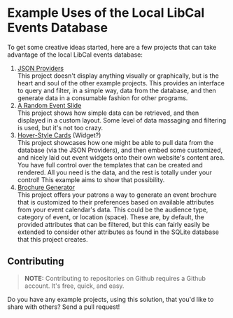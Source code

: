 # Example Uses of the Local LibCal Events Database

To get some creative ideas started, here are a few projects that can take advantage of the local LibCal events database:

1. [JSON Providers](json-providers/)  
   This project doesn't display anything visually or graphically, but is the heart and soul of the other example projects. This provides an interface to query and filter, in a simple way, data from the database, and then generate data in a consumable fashion for other programs.
2. [A Random Event Slide](random-event/)  
   This project shows how simple data can be retrieved, and then displayed in a custom layout. Some level of data massaging and filtering is used, but it's not too crazy.
3. [Hover-Style Cards](hover-cards/) (Widget?)  
   This project showcases how one might be able to pull data from the database (via the JSON Providers), and then embed some customized, and nicely laid out event widgets onto their own website's content area. You have full control over the templates that can be created and rendered. All you need is the data, and the rest is totally under your control! This example aims to show that possibility.
4. [Brochure Generator](brochure/)  
   This project offers your patrons a way to generate an event brochure that is customized to their preferences based on available attributes from your
   event calendar's data. This could be the audience type, category of event, or location (space). These are, by default, the provided attributes that
   can be filtered, but this can fairly easily be extended to consider other attributes as found in the SQLite database that this project creates.

## Contributing

> **NOTE:** Contributing to repositories on Github requires a Github account. It's free, quick, and easy.

Do you have any example projects, using this solution, that you'd like to share with others? Send a pull request!